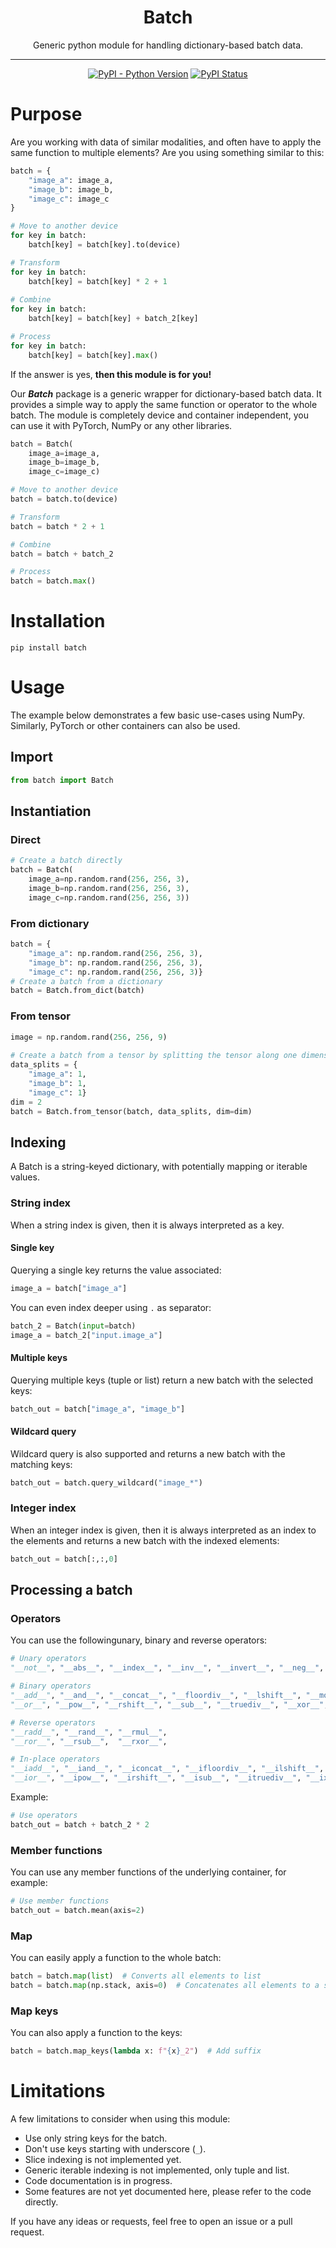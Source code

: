 <div align="center">

<h1 align="center">Batch</h1>


Generic python module for handling dictionary-based batch data. 
______________________________________________________________________

[![PyPI - Python Version](https://img.shields.io/badge/python-3.8_|_3.9_|_3.10_|_3.11_|3.12-blue)](https://pypi.org/project/batch/)
[![PyPI Status](https://img.shields.io/badge/pip-v0.1-green)](https://pypi.org/project/batch/)

<!--
[![CodeFactor](https://www.codefactor.io/repository/github/Lightning-AI/lightning/badge)](https://www.codefactor.io/repository/github/Lightning-AI/lightning)
-->

</div>

# Purpose
Are you working with data of similar modalities, and often have to apply the same function to multiple elements? 
Are you using something similar to this:

```python
batch = {
    "image_a": image_a,
    "image_b": image_b,
    "image_c": image_c
}

# Move to another device
for key in batch:
    batch[key] = batch[key].to(device)

# Transform
for key in batch:
    batch[key] = batch[key] * 2 + 1
    
# Combine
for key in batch:
    batch[key] = batch[key] + batch_2[key]

# Process
for key in batch:
    batch[key] = batch[key].max()
```
If the answer is yes, **then this module is for you!**

Our ***Batch*** package is a generic wrapper for dictionary-based batch data. 
It provides a simple way to apply the same function or operator to the whole batch. 
The module is completely device and container independent, you can use it with PyTorch, NumPy or any other libraries.

```python
batch = Batch(
    image_a=image_a, 
    image_b=image_b, 
    image_c=image_c)

# Move to another device
batch = batch.to(device)

# Transform
batch = batch * 2 + 1

# Combine
batch = batch + batch_2

# Process
batch = batch.max()
```

# Installation
```
pip install batch
```

# Usage
The example below demonstrates a few basic use-cases using NumPy. Similarly, PyTorch or other containers can also be used.  

## Import

```python
from batch import Batch
```

## Instantiation
### Direct
```python
# Create a batch directly
batch = Batch(
    image_a=np.random.rand(256, 256, 3), 
    image_b=np.random.rand(256, 256, 3), 
    image_c=np.random.rand(256, 256, 3))
```

### From dictionary
```python
batch = {
    "image_a": np.random.rand(256, 256, 3), 
    "image_b": np.random.rand(256, 256, 3), 
    "image_c": np.random.rand(256, 256, 3)}
# Create a batch from a dictionary
batch = Batch.from_dict(batch)
```

### From tensor
```python
image = np.random.rand(256, 256, 9)
    
# Create a batch from a tensor by splitting the tensor along one dimension and store the splits
data_splits = {
    "image_a": 1, 
    "image_b": 1, 
    "image_c": 1}
dim = 2
batch = Batch.from_tensor(batch, data_splits, dim=dim)
```

## Indexing
A Batch is a string-keyed dictionary, with potentially mapping or iterable values. 

### String index
When a string index is given, then it is always interpreted as a key. 

#### Single key
Querying a single key returns the value associated:
```python
image_a = batch["image_a"]
```
You can even index deeper using `.` as separator:
```python
batch_2 = Batch(input=batch)
image_a = batch_2["input.image_a"]
```

#### Multiple keys
Querying multiple keys (tuple or list) return a new batch with the selected keys:
```python
batch_out = batch["image_a", "image_b"]
```

#### Wildcard query
Wildcard query is also supported and returns a new batch with the matching keys:
```python
batch_out = batch.query_wildcard("image_*")
```
### Integer index
When an integer index is given, then it is always interpreted as an index to the elements and returns a new batch with the indexed elements: 
```python
batch_out = batch[:,:,0]
```


## Processing a batch
### Operators
You can use the followingunary, binary and reverse operators: 
```python
# Unary operators
"__not__", "__abs__", "__index__", "__inv__", "__invert__", "__neg__", "__pos__",

# Binary operators
"__add__", "__and__", "__concat__", "__floordiv__", "__lshift__", "__mod__", "__mul__",
"__or__", "__pow__", "__rshift__", "__sub__", "__truediv__", "__xor__", "__eq__",

# Reverse operators
"__radd__", "__rand__", "__rmul__",
"__ror__", "__rsub__",  "__rxor__",

# In-place operators
"__iadd__", "__iand__", "__iconcat__", "__ifloordiv__", "__ilshift__", "__imod__", "__imul__",
"__ior__", "__ipow__", "__irshift__", "__isub__", "__itruediv__", "__ixor__"
```
Example:
```python
# Use operators
batch_out = batch + batch_2 * 2
```

### Member functions
You can use any member functions of the underlying container, for example:
```python
# Use member functions
batch_out = batch.mean(axis=2)
```

### Map
You can easily apply a function to the whole batch:
```python
batch = batch.map(list)  # Converts all elements to list
batch = batch.map(np.stack, axis=0)  # Concatenates all elements to a single tensor
```

### Map keys
You can also apply a function to the keys:
```python
batch = batch.map_keys(lambda x: f"{x}_2")  # Add suffix
```


# Limitations
A few limitations to consider when using this module:
* Use only string keys for the batch.
* Don't use keys starting with underscore (`_`).
* Slice indexing is not implemented yet.
* Generic iterable indexing is not implemented, only tuple and list.
* Code documentation is in progress. 
* Some features are not yet documented here, please refer to the code directly. 

If you have any ideas or requests, feel free to open an issue or a pull request.


